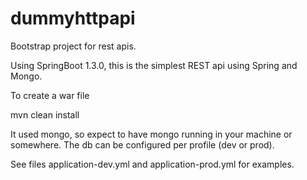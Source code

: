 # dummyhttpapi
Bootstrap project for rest apis.

Using SpringBoot 1.3.0, this is the simplest REST api using Spring and Mongo.

To create a war file

mvn clean install

It used mongo, so expect to have mongo running in your machine or somewhere. The db can be configured per profile (dev or prod).

See files application-dev.yml and application-prod.yml for examples.


